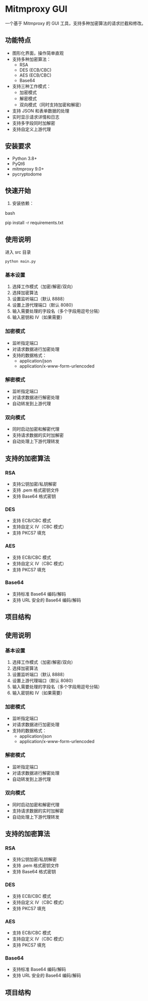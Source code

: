 # Mitmproxy GUI

一个基于 Mitmproxy 的 GUI 工具，支持多种加密算法的请求拦截和修改。

## 功能特点

- 图形化界面，操作简单直观
- 支持多种加密算法：
  - RSA
  - DES (ECB/CBC)
  - AES (ECB/CBC)
  - Base64
- 支持三种工作模式：
  - 加密模式
  - 解密模式
  - 双向模式（同时支持加密和解密）
- 支持 JSON 和表单数据的处理
- 实时显示请求详情和日志
- 支持多字段同时加解密
- 支持自定义上游代理

## 安装要求

- Python 3.8+
- PyQt6
- mitmproxy 9.0+
- pycryptodome

## 快速开始

1. 安装依赖：

bash

pip install -r requirements.txt



## 使用说明



进入 src 目录

```python
python main.py
```



### 基本设置

1. 选择工作模式（加密/解密/双向）
2. 选择加密算法
3. 设置监听端口（默认 8888）
4. 设置上游代理端口（默认 8080）
5. 输入需要处理的字段名（多个字段用逗号分隔）
6. 输入密钥和 IV（如果需要）

### 加密模式

- 监听指定端口
- 对请求数据进行加密处理
- 支持的数据格式：
  - application/json
  - application/x-www-form-urlencoded

### 解密模式

- 监听指定端口
- 对请求数据进行解密处理
- 自动转发到上游代理

### 双向模式

- 同时启动加密和解密代理
- 支持请求数据的实时加解密
- 自动处理上下游代理转发

## 支持的加密算法

### RSA
- 支持公钥加密/私钥解密
- 支持 .pem 格式密钥文件
- 支持 Base64 格式密钥

### DES
- 支持 ECB/CBC 模式
- 支持自定义 IV（CBC 模式）
- 支持 PKCS7 填充

### AES
- 支持 ECB/CBC 模式
- 支持自定义 IV（CBC 模式）
- 支持 PKCS7 填充

### Base64
- 支持标准 Base64 编码/解码
- 支持 URL 安全的 Base64 编码/解码

## 项目结构

## 使用说明

### 基本设置

1. 选择工作模式（加密/解密/双向）
2. 选择加密算法
3. 设置监听端口（默认 8888）
4. 设置上游代理端口（默认 8080）
5. 输入需要处理的字段名（多个字段用逗号分隔）
6. 输入密钥和 IV（如果需要）

### 加密模式

- 监听指定端口
- 对请求数据进行加密处理
- 支持的数据格式：
  - application/json
  - application/x-www-form-urlencoded

### 解密模式

- 监听指定端口
- 对请求数据进行解密处理
- 自动转发到上游代理

### 双向模式

- 同时启动加密和解密代理
- 支持请求数据的实时加解密
- 自动处理上下游代理转发

## 支持的加密算法

### RSA
- 支持公钥加密/私钥解密
- 支持 .pem 格式密钥文件
- 支持 Base64 格式密钥

### DES
- 支持 ECB/CBC 模式
- 支持自定义 IV（CBC 模式）
- 支持 PKCS7 填充

### AES
- 支持 ECB/CBC 模式
- 支持自定义 IV（CBC 模式）
- 支持 PKCS7 填充

### Base64
- 支持标准 Base64 编码/解码
- 支持 URL 安全的 Base64 编码/解码

## 项目结构